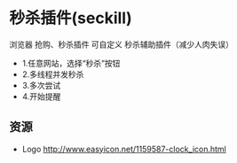 # 秒杀插件(seckill)

浏览器 抢购、秒杀插件 可自定义 秒杀辅助插件（减少人肉失误）

* 1.任意网站，选择“秒杀”按钮
* 2.多线程并发秒杀
* 3.多次尝试
* 4.开始提醒

## 资源

- Logo	http://www.easyicon.net/1159587-clock_icon.html
